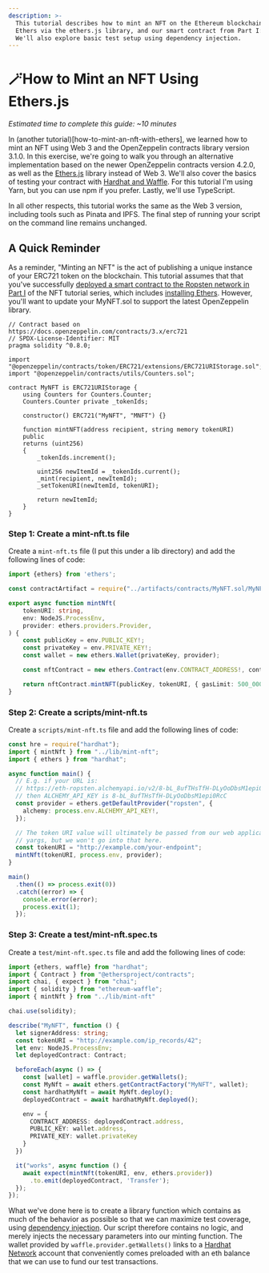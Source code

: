 ```yaml
---
description: >-
  This tutorial describes how to mint an NFT on the Ethereum blockchain using
  Ethers via the ethers.js library, and our smart contract from Part I: How to Create an NFT.
  We'll also explore basic test setup using dependency injection.
---
```


# 🪄How to Mint an NFT Using Ethers.js

_Estimated time to complete this guide: ~10 minutes_ 

In (another tutorial)[how-to-mint-an-nft-with-ethers], we learned how to mint an NFT using Web 3 and the OpenZeppelin contracts
library version 3.1.0. In this exercise, we're going to walk you through an alternative implementation based on the newer OpenZeppelin contracts version 4.2.0,
as well as the [Ethers.js](https://docs.ethers.io/) library instead of Web 3. We'll also cover the basics of testing your contract with
[Hardhat and Waffle](https://hardhat.org/plugins/nomiclabs-hardhat-waffle.html). For this tutorial I'm using Yarn, but you can use npm if you prefer.
Lastly, we'll use TypeScript.

In all other respects, this tutorial works the same as the Web 3 version, including tools such as Pinata and IPFS. The final step of running your script on the
command line remains unchanged.

## A Quick Reminder

As a reminder, "Minting an NFT" is the act of publishing a unique instance of your ERC721 token on the blockchain.
This tutorial assumes that that you've successfully [deployed a smart contract to the Ropsten network in Part I](how-to-write-and-deploy-a-nft-smart-contract)
of the NFT tutorial series, which includes [installing Ethers](./how-to-create-an-nft#step-12-install-ethers-js). However, you'll want to update your MyNFT.sol to support the latest OpenZeppelin library.

```solidity
// Contract based on https://docs.openzeppelin.com/contracts/3.x/erc721
// SPDX-License-Identifier: MIT
pragma solidity ^0.8.0;

import "@openzeppelin/contracts/token/ERC721/extensions/ERC721URIStorage.sol";
import "@openzeppelin/contracts/utils/Counters.sol";

contract MyNFT is ERC721URIStorage {
    using Counters for Counters.Counter;
    Counters.Counter private _tokenIds;

    constructor() ERC721("MyNFT", "MNFT") {}

    function mintNFT(address recipient, string memory tokenURI)
    public
    returns (uint256)
    {
        _tokenIds.increment();

        uint256 newItemId = _tokenIds.current();
        _mint(recipient, newItemId);
        _setTokenURI(newItemId, tokenURI);

        return newItemId;
    }
}
```

### Step 1: Create a mint-nft.ts file <a id="step-1-create-a-mint-nft-ts-file"></a>

Create a `mint-nft.ts` file (I put this under a lib directory) and add the following lines of code:

```ts
import {ethers} from 'ethers';

const contractArtifact = require("../artifacts/contracts/MyNFT.sol/MyNFT.json");

export async function mintNft(
    tokenURI: string,
    env: NodeJS.ProcessEnv,
    provider: ethers.providers.Provider,
) {
    const publicKey = env.PUBLIC_KEY!;
    const privateKey = env.PRIVATE_KEY!;
    const wallet = new ethers.Wallet(privateKey, provider);

    const nftContract = new ethers.Contract(env.CONTRACT_ADDRESS!, contractArtifact.abi, wallet);

    return nftContract.mintNFT(publicKey, tokenURI, { gasLimit: 500_000})
}
```

### Step 2: Create a scripts/mint-nft.ts <a id="step-2-create-a-script-mint-nft-ts-file"></a>

Create a `scripts/mint-nft.ts` file and add the following lines of code:

```ts
const hre = require("hardhat");
import { mintNft } from "../lib/mint-nft";
import { ethers } from "hardhat";

async function main() {
  // E.g. if your URL is:
  // https://eth-ropsten.alchemyapi.io/v2/8-bL_8ufTHsTfH-DLyOoDbsM1epi0RcC
  // then ALCHEMY_API_KEY is 8-bL_8ufTHsTfH-DLyOoDbsM1epi0RcC
  const provider = ethers.getDefaultProvider("ropsten", {
    alchemy: process.env.ALCHEMY_API_KEY!,
  });

  // The token URI value will ultimately be passed from our web application and parsed via
  // yargs, but we won't go into that here.
  const tokenURI = "http://example.com/your-endpoint";
  mintNft(tokenURI, process.env, provider);
}

main()
  .then(() => process.exit(0))
  .catch((error) => {
    console.error(error);
    process.exit(1);
  });
```

### Step 3: Create a test/mint-nft.spec.ts <a id="step-3-create-a-test-mint-nft-spec-ts-file"></a>

Create a `test/mint-nft.spec.ts` file and add the following lines of code:

```ts
import {ethers, waffle} from "hardhat";
import { Contract } from "@ethersproject/contracts";
import chai, { expect } from "chai";
import { solidity } from "ethereum-waffle";
import { mintNft } from "../lib/mint-nft"

chai.use(solidity);

describe("MyNFT", function () {
  let signerAddress: string;
  const tokenURI = "http://example.com/ip_records/42";
  let env: NodeJS.ProcessEnv;
  let deployedContract: Contract;

  beforeEach(async () => {
    const [wallet] = waffle.provider.getWallets();
    const MyNft = await ethers.getContractFactory("MyNFT", wallet);
    const hardhatMyNft = await MyNft.deploy();
    deployedContract = await hardhatMyNft.deployed();

    env = {
      CONTRACT_ADDRESS: deployedContract.address,
      PUBLIC_KEY: wallet.address,
      PRIVATE_KEY: wallet.privateKey
    }
  })

  it("works", async function () {
    await expect(mintNft(tokenURI, env, ethers.provider))
      .to.emit(deployedContract, 'Transfer');
  });
});
```

What we've done here is to create a library function which contains as much of the behavior as possible so that we can maximize test coverage,
using [dependency injection](https://wiki.c2.com/?DependencyInjection). Our script therefore contains no logic, and merely injects the necessary
parameters into our minting function. The wallet provided by `waffle.provider.getWallets()` links to a [Hardhat Network](https://hardhat.org/hardhat-network/) account that conveniently comes preloaded with an eth balance that we can use to fund our test transactions.
